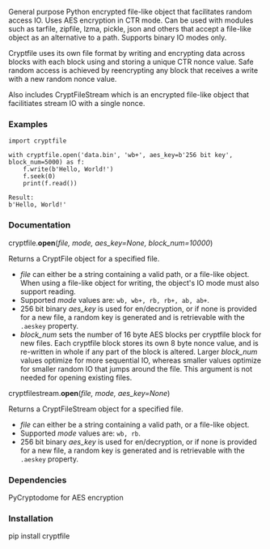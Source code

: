 General purpose Python encrypted file-like object that facilitates random access IO.  Uses AES encryption in CTR mode.  Can be used with modules such as tarfile, zipfile, lzma, pickle, json and others that accept a file-like object as an alternative to a path.  Supports binary IO modes only.

Cryptfile uses its own file format by writing and encrypting data across blocks with each block using and storing a unique CTR nonce value.  Safe random access is achieved by reencrypting any block that receives a write with a new random nonce value. 

Also includes CryptFileStream which is an encrypted file-like object that facilitiates stream IO with a single nonce.

### Examples
```
import cryptfile

with cryptfile.open('data.bin', 'wb+', aes_key=b'256 bit key', block_num=5000) as f:
    f.write(b'Hello, World!')
    f.seek(0)
    print(f.read())
     
Result:
b'Hello, World!'
```
### Documentation

cryptfile.**open**(*file, mode, aes_key=None, block_num=10000*)

Returns a CryptFile object for a specified file.  
 - *file* can either be a string containing a valid path, or a file-like object.  When using a file-like object for writing, the object's IO mode must also support reading.
 - Supported *mode* values are: `wb, wb+, rb, rb+, ab, ab+`. 
 - 256 bit binary *aes_key* is used for en/decryption, or if none is provided for a new file, a random key is generated and is retrievable with the `.aeskey` property.
 - *block_num* sets the number of 16 byte AES blocks per cryptfile block for new files.  Each cryptfile block stores its own 8 byte nonce value, and is re-written in whole if any part of the block is altered.  Larger *block_num* values optimize for more sequential IO, whereas smaller values optimize for smaller random IO that jumps around the file.  This argument is not needed for opening existing files.  

cryptfilestream.**open**(*file, mode, aes_key=None*)

Returns a CryptFileStream object for a specified file.  
 - *file* can either be a string containing a valid path, or a file-like object. 
 - Supported *mode* values are: `wb, rb`. 
 - 256 bit binary *aes_key* is used for en/decryption, or if none is provided for a new file, a random key is generated and is retrievable with the `.aeskey` property.

### Dependencies

PyCryptodome for AES encryption

### Installation

pip install cryptfile
